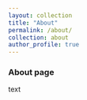 ```yaml
---
layout: collection
title: "About"
permalink: /about/
collection: about
author_profile: true
---
```

### About page

text
